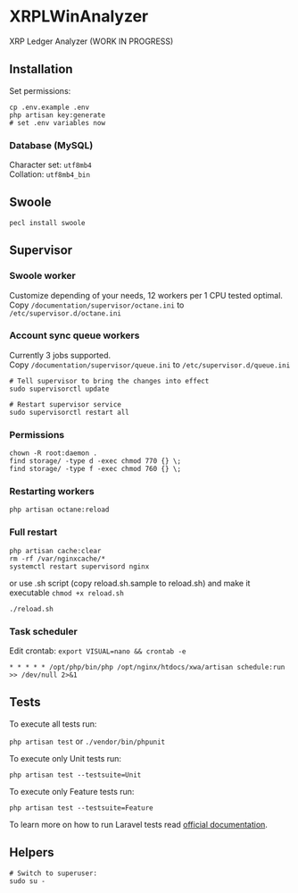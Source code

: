# XRPLWinAnalyzer

XRP Ledger Analyzer (WORK IN PROGRESS)

## Installation

Set permissions:
```
cp .env.example .env
php artisan key:generate
# set .env variables now
```

### Database (MySQL)

Character set: `utf8mb4`  
Collation: `utf8mb4_bin`

## Swoole

```
pecl install swoole
```

## Supervisor

### Swoole worker
Customize depending of your needs, 12 workers per 1 CPU tested optimal.  
Copy `/documentation/supervisor/octane.ini` to `/etc/supervisor.d/octane.ini`  

### Account sync queue workers
Currently 3 jobs supported.  
Copy `/documentation/supervisor/queue.ini` to `/etc/supervisor.d/queue.ini`

```
# Tell supervisor to bring the changes into effect
sudo supervisorctl update

# Restart supervisor service
sudo supervisorctl restart all
```

### Permissions

```
chown -R root:daemon .
find storage/ -type d -exec chmod 770 {} \;
find storage/ -type f -exec chmod 760 {} \;
```

### Restarting workers

```
php artisan octane:reload
```

### Full restart

```
php artisan cache:clear
rm -rf /var/nginxcache/*
systemctl restart supervisord nginx
```
or use .sh script (copy reload.sh.sample to reload.sh) and make it executable `chmod +x reload.sh`
```
./reload.sh
```

### Task scheduler
Edit crontab: `export VISUAL=nano && crontab -e`

```
* * * * * /opt/php/bin/php /opt/nginx/htdocs/xwa/artisan schedule:run >> /dev/null 2>&1
```

## Tests
To execute all tests run:

`php artisan test` or `./vendor/bin/phpunit`

To execute only Unit tests run:

`php artisan test --testsuite=Unit`

To execute only Feature tests run:

`php artisan test --testsuite=Feature`

To learn more on how to run Laravel tests read [official documentation](https://laravel.com/docs/10.x/testing).

## Helpers

```
# Switch to superuser:
sudo su -
```
